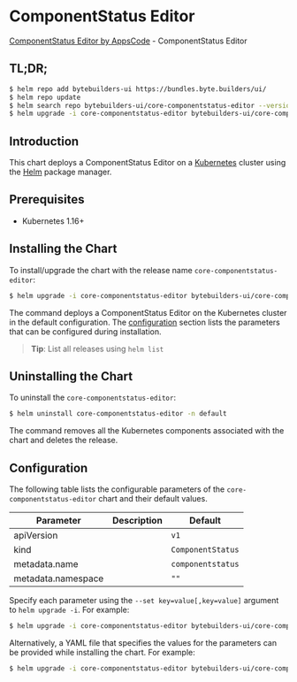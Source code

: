 # ComponentStatus Editor

[ComponentStatus Editor by AppsCode](https://byte.builders) - ComponentStatus Editor

## TL;DR;

```bash
$ helm repo add bytebuilders-ui https://bundles.byte.builders/ui/
$ helm repo update
$ helm search repo bytebuilders-ui/core-componentstatus-editor --version=v0.4.17
$ helm upgrade -i core-componentstatus-editor bytebuilders-ui/core-componentstatus-editor -n default --create-namespace --version=v0.4.17
```

## Introduction

This chart deploys a ComponentStatus Editor on a [Kubernetes](http://kubernetes.io) cluster using the [Helm](https://helm.sh) package manager.

## Prerequisites

- Kubernetes 1.16+

## Installing the Chart

To install/upgrade the chart with the release name `core-componentstatus-editor`:

```bash
$ helm upgrade -i core-componentstatus-editor bytebuilders-ui/core-componentstatus-editor -n default --create-namespace --version=v0.4.17
```

The command deploys a ComponentStatus Editor on the Kubernetes cluster in the default configuration. The [configuration](#configuration) section lists the parameters that can be configured during installation.

> **Tip**: List all releases using `helm list`

## Uninstalling the Chart

To uninstall the `core-componentstatus-editor`:

```bash
$ helm uninstall core-componentstatus-editor -n default
```

The command removes all the Kubernetes components associated with the chart and deletes the release.

## Configuration

The following table lists the configurable parameters of the `core-componentstatus-editor` chart and their default values.

|     Parameter      | Description |           Default            |
|--------------------|-------------|------------------------------|
| apiVersion         |             | <code>v1</code>              |
| kind               |             | <code>ComponentStatus</code> |
| metadata.name      |             | <code>componentstatus</code> |
| metadata.namespace |             | <code>""</code>              |


Specify each parameter using the `--set key=value[,key=value]` argument to `helm upgrade -i`. For example:

```bash
$ helm upgrade -i core-componentstatus-editor bytebuilders-ui/core-componentstatus-editor -n default --create-namespace --version=v0.4.17 --set apiVersion=v1
```

Alternatively, a YAML file that specifies the values for the parameters can be provided while
installing the chart. For example:

```bash
$ helm upgrade -i core-componentstatus-editor bytebuilders-ui/core-componentstatus-editor -n default --create-namespace --version=v0.4.17 --values values.yaml
```
